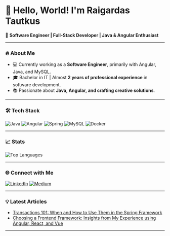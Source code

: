 # 👋 Hello, World! I'm Raigardas Tautkus 

🚀 **Software Engineer | Full-Stack Developer | Java & Angular Enthusiast**

---

### 🔥 About Me
- 💻 Currently working as a **Software Engineer**, primarily with Angular, Java, and MySQL.
- 🎓 Bachelor in IT | Almost **2 years of professional experience** in software development.
- 📚 Passionate about **Java, Angular, and crafting creative solutions**.

---

### 🛠️ Tech Stack
![Java](https://img.shields.io/badge/-Java-007396?logo=java&logoColor=white&style=flat)
![Angular](https://img.shields.io/badge/-Angular-DD0031?logo=angular&logoColor=white&style=flat)
![Spring](https://img.shields.io/badge/-Spring-6DB33F?logo=spring&logoColor=white&style=flat)
![MySQL](https://img.shields.io/badge/-MySQL-4479A1?logo=mysql&logoColor=white&style=flat)
![Docker](https://img.shields.io/badge/-Docker-2496ED?logo=docker&logoColor=white&style=flat)

---

### 📈 Stats
![Top Languages](https://github-readme-stats.vercel.app/api/top-langs/?username=betadeveloper&layout=compact&theme=radical)

---

### 🌐 Connect with Me
[![LinkedIn](https://img.shields.io/badge/-LinkedIn-blue?logo=linkedin&logoColor=white&style=flat)](https://www.linkedin.com/in/raigardas-tautkus/)
[![Medium](https://img.shields.io/badge/-Medium-black?logo=medium&logoColor=white&style=flat)](https://medium.com/@raigardastautkus)

---

### 💡 Latest Articles
- [Transactions 101: When and How to Use Them in the Spring Framework](https://raigardastautkus.medium.com/transactions-101-when-and-how-to-use-them-in-java-spring-8c0c08531700)
- [Choosing a Frontend Framework: Insights from My Experience using Angular, React, and Vue](https://raigardastautkus.medium.com/choosing-a-frontend-framework-insights-from-my-experience-using-angular-react-and-vue-ea39d7bdd3c4)

---

